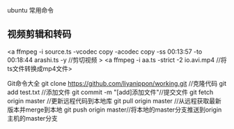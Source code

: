 ubuntu 常用命令

视频剪辑和转码
-----------------
<a ffmpeg  -i source.ts -vcodec copy -acodec copy -ss 00:13:57 -to 00:18:44 arashi.ts -y //剪切视频 >
<a ffmpeg -i aa.ts -strict -2 io.avi.mp4 //将ts文件转换成mp4文件>

Git命令大全
git clone https://github.com/liyanippon/working.git //克隆代码
git add test.txt //添加文件
git commit -m "[add]添加文件"//提交文件
git fetch origin master //更新远程代码到本地库
git pull origin master //从远程获取最新版本并merge到本地
git push origin master//将本地的master分支推送到origin主机的master分支










